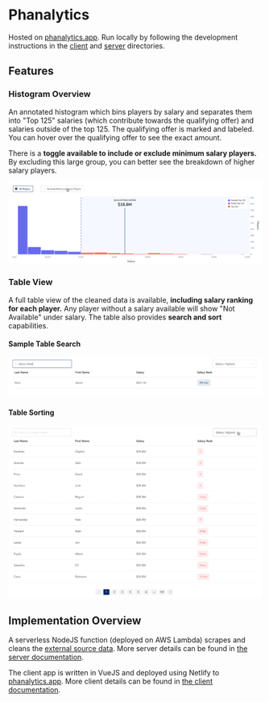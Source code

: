# Phanalytics

Hosted on [phanalytics.app](https://phanalytics.app/). Run locally by following the development instructions in the [client](client/readme.md) and [server](server/README.md) directories.

## Features

### Histogram Overview

An annotated histogram which bins players by salary and separates them into "Top 125" salaries (which contribute towards the qualifying offer) and salaries outside of the top 125. The qualifying offer is marked and labeled. You can hover over the qualifying offer to see the exact amount.

There is a **toggle available to include or exclude minimum salary players.** By excluding this large group, you can better see the breakdown of higher salary players.

![Histogram Preview](./client/src/docs/Phanalytics-Histogram.gif)

### Table View

A full table view of the cleaned data is available, **including salary ranking for each player.** Any player without a salary available will show "Not Available" under salary. The table also provides **search and sort** capabilities.

#### Sample Table Search

![Table Search](./client/src/docs/SampleSearch.png)

#### Table Sorting

![Table Sorting](./client/src/docs/Phanalytics-TableSort.gif)

## Implementation Overview

A serverless NodeJS function (deployed on AWS Lambda) scrapes and cleans the [external source data](https://questionnaire-148920.appspot.com/swe/data.html).
More server details can be found in [the server documentation](server/readme.md).

The client app is written in VueJS and deployed using Netlify to [phanalytics.app](https://phanalytics.app/). More client details can be found in [the client documentation](client/README.md).
